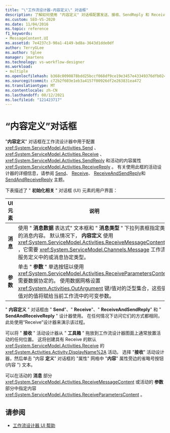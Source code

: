 ```yaml
---
title: "\"工作流设计器-内容定义\" 对话框"
description: 了解如何使用 "内容定义" 对话框配置发送、接收、SendReply 和 ReceiveReply 活动的内容属性。
ms.custom: SEO-VS-2020
ms.date: 11/04/2016
ms.topic: reference
f1_keywords:
- MessageContent.UI
ms.assetid: 7e4237c3-90a1-4149-bd8a-3643d1dde0df
author: TerryGLee
ms.author: tglee
manager: jmartens
ms.technology: vs-workflow-designer
ms.workload:
- multiple
ms.openlocfilehash: b368c0090878bdd25bccf068df9ce19e3457e43349376dfb0249d01e590c5c4f
ms.sourcegitcommit: c72b2f603e1eb3a4157f00926df2e263831ea472
ms.translationtype: MT
ms.contentlocale: zh-CN
ms.lasthandoff: 08/12/2021
ms.locfileid: "121423717"
---
```

# <a name="content-definition-dialog-box"></a>“内容定义”对话框

"**内容定义**" 对话框在工作流设计器中用于配置 <xref:System.ServiceModel.Activities.Send> 、 <xref:System.ServiceModel.Activities.Receive> 、 <xref:System.ServiceModel.Activities.SendReply> 和活动的内容属性 <xref:System.ServiceModel.Activities.ReceiveReply> 。 有关使用此框的活动设计器的详细信息，请参阅 [Send](../workflow-designer/send-activity-designer.md)、 [Receive](../workflow-designer/receive-activity-designer.md)、 [ReceiveAndSendReply](../workflow-designer/receiveandsendreply-template-designer.md)和 [SendAndReceiveReply](../workflow-designer/sendandreceivereply-template-designer.md) 主题。

下表描述了 " **初始化相关** " 对话框 (UI) 元素的用户界面：

|UI 元素|说明|
|-|-----------------|
|**消息**|使用 " **消息数据** 表达式" 文本框和 " **消息类型** " 下拉列表框指定类型的消息内容。 默认情况下， **内容定义** 使用 <xref:System.ServiceModel.Activities.ReceiveMessageContent> ，它需要 <xref:System.ServiceModel.Channels.Message> 工作流服务定义中的或消息协定类型。|
|**参数**|单击 " **参数** " 单选按钮以使用 <xref:System.ServiceModel.Activities.ReceiveParametersContent> 需要数据协定的。 使用数据网格设置 <xref:System.Activities.OutArgument> 键/值对的泛型集合，这些键/值对的值将赋给当前工作流中的可变参数。|

" **内容定义** " 对话框由 " **Send**"、" **Receive**"、" **ReceiveAndSendReply**" 和 " **SendAndReceiveReply** " 设计器使用。 在任何情况下访问它们的方式都相同，此处使用“Receive”设计器来演示该过程。

可以将 " **接收** " 活动设计器从 " **工具箱** " 拖放到工作流设计器图面上通常放置活动的任何位置。 这将创建具有 Receive 的默认 <xref:System.ServiceModel.Activities.Receive> 的 <xref:System.Activities.Activity.DisplayName%2A> 活动。 选择 "**接收**" 活动设计器，然后单击 "内容 **定义**" 对话框的 "属性" 网格中 "**内容**" 属性旁边的省略号按钮 (内容 ") 文本。

可以在活动的 **消息** 部分 <xref:System.ServiceModel.Activities.ReceiveMessageContent> 或活动的 **参数** 部分中指定内容 <xref:System.ServiceModel.Activities.ReceiveParametersContent> 。

## <a name="see-also"></a>请参阅

- [工作流设计器 UI 帮助](browse-and-select-a-dotnet-type-dialog-box.md)